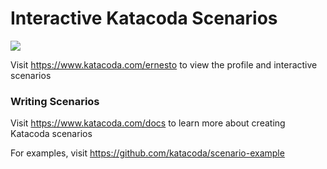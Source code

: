# Interactive Katacoda Scenarios

[![](http://shields.katacoda.com/katacoda/ernesto/count.svg)](https://www.katacoda.com/ernesto "Get your profile on Katacoda.com")

Visit https://www.katacoda.com/ernesto to view the profile and interactive scenarios

### Writing Scenarios
Visit https://www.katacoda.com/docs to learn more about creating Katacoda scenarios

For examples, visit https://github.com/katacoda/scenario-example

